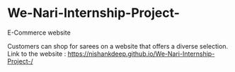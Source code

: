 # We-Nari-Internship-Project-
E-Commerce website

Customers can shop for sarees on a website that offers a diverse selection.
Link to the website : https://nishankdeep.github.io/We-Nari-Internship-Project-/
